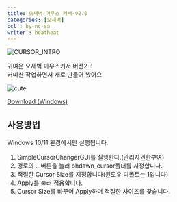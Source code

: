 ```yaml
---
title: 오새벽 마우스 커서-v2.0
categories: [오새벽]
ccl : by-nc-sa
writer : beatheat
---
```


![CURSOR_INTRO](https://cdn.discordapp.com/attachments/987651683687481394/1022864659663040594/Sample.gif)

귀여운 오새벽 마우스커서 버전2 !!   
커미션 작업하면서 새로 만들어 봤어요

![cute](https://cdn.discordapp.com/attachments/987651683687481394/1022866010820325406/test1.gif)

[Download (Windows)](https://cdn.discordapp.com/attachments/987652135107850315/1022865618195726438/oh_dawn_cursor_v2.zip)  



사용방법
---

Windows 10/11 환경에서만 실행됩니다.


1. SimpleCursorChangerGUI를 실행한다.(관리자권한부여)
2. 경로의 ...버튼을 눌러 ohdawn_cursor폴더를 지정합니다.
3. 적절한 Cursor Size를 지정합니다(윈도우 디폴트는 1입니다)
4. Apply를 눌러 적용합니다.
5. Cursor Size를 바꾸어 Apply하며 적절한 사이즈를 찾습니다.


